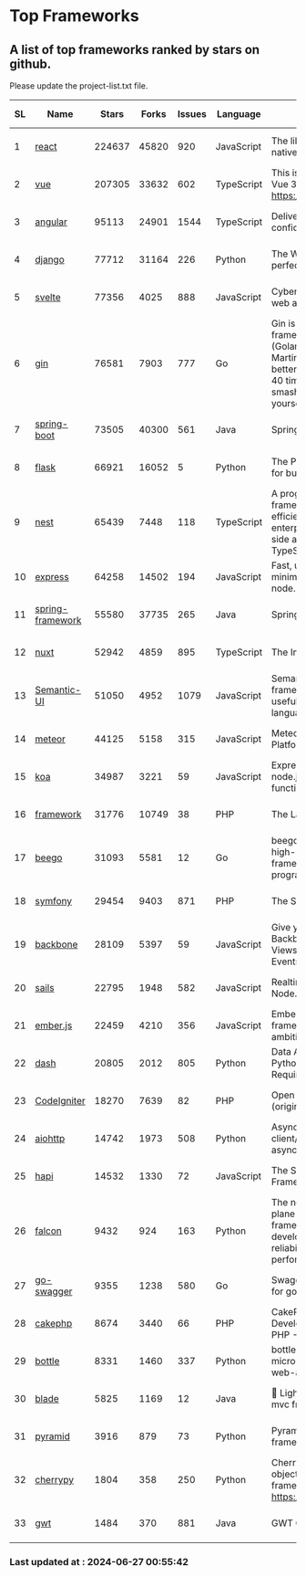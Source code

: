# Top Frameworks
## A list of top frameworks ranked by stars on github.  
Please update the project-list.txt file.

| SL| Name  | Stars| Forks| Issues | Language | Description | Last Commit |
| --| ------| -----| ---- | ------ | -------- | ----------- | ----------- |
| 1 | [react](https://github.com/facebook/react) | 224637 | 45820 | 920 | JavaScript | The library for web and native user interfaces. | 2024-06-27 00:07:40 |
| 2 | [vue](https://github.com/vuejs/vue) | 207305 | 33632 | 602 | TypeScript | This is the repo for Vue 2. For Vue 3, go to https://github.com/vuejs/core | 2024-06-14 12:52:12 |
| 3 | [angular](https://github.com/angular/angular) | 95113 | 24901 | 1544 | TypeScript | Deliver web apps with confidence 🚀 | 2024-06-27 00:15:22 |
| 4 | [django](https://github.com/django/django) | 77712 | 31164 | 226 | Python | The Web framework for perfectionists with deadlines. | 2024-06-26 15:13:17 |
| 5 | [svelte](https://github.com/sveltejs/svelte) | 77356 | 4025 | 888 | JavaScript | Cybernetically enhanced web apps | 2024-06-26 14:09:10 |
| 6 | [gin](https://github.com/gin-gonic/gin) | 76581 | 7903 | 777 | Go | Gin is a HTTP web framework written in Go (Golang). It features a Martini-like API with much better performance -- up to 40 times faster. If you need smashing performance, get yourself some Gin. | 2024-06-22 14:19:04 |
| 7 | [spring-boot](https://github.com/spring-projects/spring-boot) | 73505 | 40300 | 561 | Java | Spring Boot | 2024-06-26 23:27:56 |
| 8 | [flask](https://github.com/pallets/flask) | 66921 | 16052 | 5 | Python | The Python micro framework for building web applications. | 2024-06-07 19:04:18 |
| 9 | [nest](https://github.com/nestjs/nest) | 65439 | 7448 | 118 | TypeScript | A progressive Node.js framework for building efficient, scalable, and enterprise-grade server-side applications with TypeScript/JavaScript 🚀 | 2024-06-20 07:49:26 |
| 10 | [express](https://github.com/expressjs/express) | 64258 | 14502 | 194 | JavaScript | Fast, unopinionated, minimalist web framework for node. | 2024-06-26 22:23:19 |
| 11 | [spring-framework](https://github.com/spring-projects/spring-framework) | 55580 | 37735 | 265 | Java | Spring Framework | 2024-06-26 15:51:11 |
| 12 | [nuxt](https://github.com/nuxt/nuxt) | 52942 | 4859 | 895 | TypeScript | The Intuitive Vue Framework. | 2024-06-26 13:21:28 |
| 13 | [Semantic-UI](https://github.com/Semantic-Org/Semantic-UI) | 51050 | 4952 | 1079 | JavaScript | Semantic is a UI component framework based around useful principles from natural language. | 2023-01-11 17:05:32 |
| 14 | [meteor](https://github.com/meteor/meteor) | 44125 | 5158 | 315 | JavaScript | Meteor, the JavaScript App Platform | 2024-06-25 11:15:08 |
| 15 | [koa](https://github.com/koajs/koa) | 34987 | 3221 | 59 | JavaScript | Expressive middleware for node.js using ES2017 async functions | 2024-06-20 04:26:12 |
| 16 | [framework](https://github.com/laravel/framework) | 31776 | 10749 | 38 | PHP | The Laravel Framework. | 2024-06-26 20:51:00 |
| 17 | [beego](https://github.com/beego/beego) | 31093 | 5581 | 12 | Go | beego is an open-source, high-performance web framework for the Go programming language. | 2024-05-26 06:25:36 |
| 18 | [symfony](https://github.com/symfony/symfony) | 29454 | 9403 | 871 | PHP | The Symfony PHP framework | 2024-06-26 06:51:18 |
| 19 | [backbone](https://github.com/jashkenas/backbone) | 28109 | 5397 | 59 | JavaScript | Give your JS App some Backbone with Models, Views, Collections, and Events | 2024-03-06 23:22:47 |
| 20 | [sails](https://github.com/balderdashy/sails) | 22795 | 1948 | 582 | JavaScript | Realtime MVC Framework for Node.js | 2024-05-17 22:00:56 |
| 21 | [ember.js](https://github.com/emberjs/ember.js) | 22459 | 4210 | 356 | JavaScript | Ember.js - A JavaScript framework for creating ambitious web applications | 2024-06-17 20:26:28 |
| 22 | [dash](https://github.com/plotly/dash) | 20805 | 2012 | 805 | Python | Data Apps & Dashboards for Python. No JavaScript Required. | 2024-06-25 16:00:32 |
| 23 | [CodeIgniter](https://github.com/bcit-ci/CodeIgniter) | 18270 | 7639 | 82 | PHP | Open Source PHP Framework (originally from EllisLab) | 2024-03-20 03:51:42 |
| 24 | [aiohttp](https://github.com/aio-libs/aiohttp) | 14742 | 1973 | 508 | Python | Asynchronous HTTP client/server framework for asyncio and Python | 2024-06-25 10:39:14 |
| 25 | [hapi](https://github.com/hapijs/hapi) | 14532 | 1330 | 72 | JavaScript | The Simple, Secure Framework Developers Trust | 2024-06-12 08:03:13 |
| 26 | [falcon](https://github.com/falconry/falcon) | 9432 | 924 | 163 | Python | The no-magic web data plane API and microservices framework for Python developers, with a focus on reliability, correctness, and performance at scale. | 2024-05-07 19:30:52 |
| 27 | [go-swagger](https://github.com/go-swagger/go-swagger) | 9355 | 1238 | 580 | Go | Swagger 2.0 implementation for go | 2024-05-13 17:21:38 |
| 28 | [cakephp](https://github.com/cakephp/cakephp) | 8674 | 3440 | 66 | PHP | CakePHP: The Rapid Development Framework for PHP - Official Repository | 2024-06-24 17:11:42 |
| 29 | [bottle](https://github.com/bottlepy/bottle) | 8331 | 1460 | 337 | Python | bottle.py is a fast and simple micro-framework for python web-applications. | 2024-01-03 22:31:48 |
| 30 | [blade](https://github.com/lets-blade/blade) | 5825 | 1169 | 12 | Java | :rocket: Lightning fast and elegant mvc framework for Java8 | 2024-06-17 01:05:35 |
| 31 | [pyramid](https://github.com/Pylons/pyramid) | 3916 | 879 | 73 | Python | Pyramid - A Python web framework | 2024-06-10 16:09:42 |
| 32 | [cherrypy](https://github.com/cherrypy/cherrypy) | 1804 | 358 | 250 | Python | CherryPy is a pythonic, object-oriented HTTP framework.      https://cherrypy.dev | 2024-06-14 15:21:15 |
| 33 | [gwt](https://github.com/gwtproject/gwt) | 1484 | 370 | 881 | Java | GWT Open Source Project | 2024-06-04 17:54:18 |

### Last updated at : 2024-06-27 00:55:42
